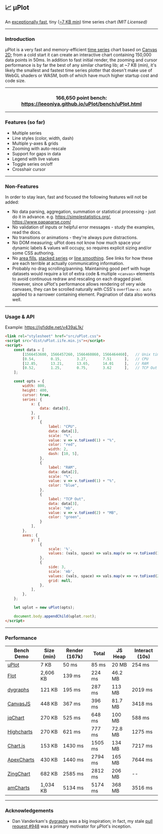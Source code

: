 ## 📈 μPlot

An [exceptionally fast](#performance), tiny ([~7 KB min](https://github.com/leeoniya/uPlot/tree/master/dist/uPlot.iife.min.js)) time series chart _(MIT Licensed)_

---
### Introduction

μPlot is a very fast and memory-efficient [time series](https://en.wikipedia.org/wiki/Time_series) chart based on [Canvas 2D](https://developer.mozilla.org/en-US/docs/Web/API/CanvasRenderingContext2D); from a cold start it can create an interactive chart containing 150,000 data points in 50ms. In addition to fast initial render, the zooming and cursor performance is by far the best of any similar charting lib; at ~7 KB (min), it's likely the smallest and fastest time series plotter that doesn't make use of WebGL shaders or WASM, both of which have much higher startup cost and code size.

---
<h3 align="center">166,650 point bench: <a href="https://leeoniya.github.io/uPlot/bench/uPlot.html">https://leeoniya.github.io/uPlot/bench/uPlot.html</a></h3>

---
### Features (so far)

- Multiple series
- Line styles (color, width, dash)
- Multiple y-axes & grids
- Zooming with auto-rescale
- Support for gaps in data
- Legend with live values
- Toggle series on/off
- Crosshair cursor

---
### Non-Features

In order to stay lean, fast and focused the following features will not be added:

- No data parsing, aggregation, summation or statistical processing - just do it in advance. e.g. https://simplestatistics.org/, https://www.papaparse.com/
- No validation of inputs or helpful error messages - study the examples, read the docs.
- No transitions or animations - they're always pure distractions.
- No DOM measuring; uPlot does not know how much space your dynamic labels & values will occupy, so requires explicit sizing and/or some CSS authoring.
- No [area fills](https://www.chartphp.com/wp-content/uploads/area.png), [stacked series](https://everydayanalytics.ca/2014/08/stacked-area-graphs-are-not-your-friend.html) or [line smoothing](http://www.vizwiz.com/2011/12/when-you-use-smoothed-line-chart-your.html). See links for how these are each terrible at actually communicating information.
- Probably no drag scrolling/panning. Maintaining good perf with huge datasets would require a lot of extra code & multiple `<canvas>` elements to avoid continuous redraw and rescaling on each dragged pixel. However, since uPlot's performance allows rendering of very wide canvases, they can be scrolled naturally with CSS's `overflow-x: auto` applied to a narrower containing element. Pagination of data also works well.

---
### Usage & API

Example: https://jsfiddle.net/v439aL1k/

```html
<link rel="stylesheet" href="src/uPlot.css">
<script src="dist/uPlot.iife.min.js"></script>
<script>
    const data = [
        [1566453600, 1566457260, 1566460860, 1566464460],   // Unix timestamps
        [0.54,       0.15,       3.27,       7.51      ],   // CPU
        [12.85,      13.21,      13.65,      14.01     ],   // RAM
        [0.52,       1.25,       0.75,       3.62      ],   // TCP Out
    ];

    const opts = {
        width: 800,
        height: 400,
        cursor: true,
        series: {
            x: {
                data: data[0],
            },
            y: [
                {
                    label: "CPU",
                    data: data[1],
                    scale: "%",
                    value: v => v.toFixed(1) + "%",
                    color: "red",
                    width: 2,
                    dash: [10, 5],
                },
                {
                    label: "RAM",
                    data: data[2],
                    scale: "%",
                    value: v => v.toFixed(1) + "%",
                    color: "blue",
                },
                {
                    label: "TCP Out",
                    data: data[3],
                    scale: "mb",
                    value: v => v.toFixed(2) + "MB",
                    color: "green",
                }
            ],
        },
        axes: {
            y: [
                {
                    scale: '%',
                    values: (vals, space) => vals.map(v => +v.toFixed(1) + "%"),
                },
                {
                    side: 3,
                    scale: 'mb',
                    values: (vals, space) => vals.map(v => +v.toFixed(2) + "MB"),
                    grid: null,
                },
            ],
        },
    };

    let uplot = new uPlot(opts);

    document.body.appendChild(uplot.root);
</script>
```

---
### Performance

<table>
    <thead>
        <tr>
            <th>Bench Demo</th>
            <th>Size (min)</th>
            <th>Render (167k)</th>
            <th>Total</th>
            <th>JS Heap</th>
            <th>Interact (10s)</th>
        </tr>
    </thead>
    <tbody>
        <tr>
            <td><a href="https://leeoniya.github.io/uPlot/bench/uPlot.html">uPlot</a></td>
            <td>7 KB</td>
            <td>50 ms</td>
            <td>85 ms</td>
            <td>20 MB</td>
            <td>254 ms</td>
        </tr>
        <tr>
            <td><a href="https://leeoniya.github.io/uPlot/bench/Flot.html">Flot</a></td>
            <td>2,606 KB</td>
            <td>139 ms</td>
            <td>224 ms</td>
            <td>46.2 MB</td>
            <td></td>
        </tr>
        <tr>
            <td><a href="https://leeoniya.github.io/uPlot/bench/dygraphs.html">dygraphs</a></td>
            <td>121 KB</td>
            <td>195 ms</td>
            <td>287 ms</td>
            <td>113 MB</td>
            <td>2019 ms</td>
        </tr>
        <tr>
            <td><a href="https://leeoniya.github.io/uPlot/bench/CanvasJS.html">CanvasJS</a></td>
            <td>448 KB</td>
            <td>367 ms</td>
            <td>396 ms</td>
            <td>81.7 MB</td>
            <td>3418 ms</td>
        </tr>
        <tr>
            <td><a href="https://leeoniya.github.io/uPlot/bench/jqChart.html">jqChart</a></td>
            <td>270 KB</td>
            <td>525 ms</td>
            <td>648 ms</td>
            <td>100 MB</td>
            <td>588 ms</td>
        </tr>
        <tr>
            <td><a href="https://leeoniya.github.io/uPlot/bench/Highcharts.html">Highcharts</a></td>
            <td>270 KB</td>
            <td>621 ms</td>
            <td>777 ms</td>
            <td>72.8 MB</td>
            <td>1275 ms</td>
        </tr>
        <tr>
            <td><a href="https://leeoniya.github.io/uPlot/bench/Chart.js.html">Chart.js</a></td>
            <td>153 KB</td>
            <td>1430 ms</td>
            <td>1505 ms</td>
            <td>134 MB</td>
            <td>7217 ms</td>
        </tr>
        <tr>
            <td><a href="https://leeoniya.github.io/uPlot/bench/ApexCharts.html">ApexCharts</a></td>
            <td>430 KB</td>
            <td>1440 ms</td>
            <td>2794 ms</td>
            <td>165 MB</td>
            <td>7644 ms</td>
        </tr>
        <tr>
            <td><a href="https://leeoniya.github.io/uPlot/bench/ZingChart.html">ZingChart</a></td>
            <td>682 KB</td>
            <td>2585 ms</td>
            <td>2812 ms</td>
            <td>206 MB</td>
            <td>--</td>
        </tr>
        <tr>
            <td><a href="https://leeoniya.github.io/uPlot/bench/amCharts.html">amCharts</a></td>
            <td>1,034 KB</td>
            <td>5134 ms</td>
            <td>5174 ms</td>
            <td>368 MB</td>
            <td>3516 ms</td>
        </tr>
    </tbody>
</table>

---
### Acknowledgements

- Dan Vanderkam's [dygraphs](https://github.com/danvk/dygraphs) was a big inspiration; in fact, my stale [pull request #948](https://github.com/danvk/dygraphs/pull/948) was a primary motivator for μPlot's inception.